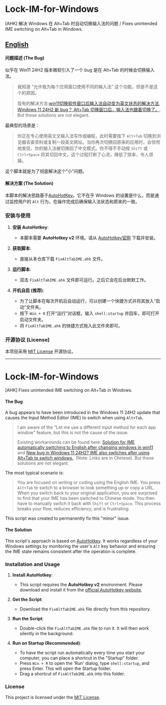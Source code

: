 # Lock-IM-for-Windows
[AHK] 解决 Windows 在 Alt+Tab 时自动切换输入法的问题 / Fixes unintended IME switching on Alt+Tab in Windows.

## [English](https://github.com/Alanxtl/Lock-IM-for-Windows/edit/main/README.md#lock-im-for-windows-1)

#### **问题描述 (The Bug)**

似乎在 Win11 24H2 版本微软引入了一个 bug 是在 Alt+Tab 的时候会切换输入法。

> 我知道 “允许我为每个应用窗口使用不同的输入法” 这个功能，但是不是这个的原因。
> 
> 现有的解决方法:[win11切换软件窗口后输入法自动变为英文状态的解决方法](https://www.cnblogs.com/liuyangjava/p/18708000), [Windows 11 24H2 新 bug？ Alt+Tab 切换窗口后，输入法也跟着切换了。](https://www.v2ex.com/t/1120452). But these solutions are not elegant.

最典型的场景是：
> 你正在专心使用英文文输入法写作或编程，此时需要按下 `Alt+Tab` 切换到浏览器去查资料或复制一段英文网址。当你再次切换回原来的应用时，会惊愕地发现，你的输入法被切换回了中文模式。你不得不手动按 `Shift` 或 `Ctrl+Space` 将其切回中文，这个过程打断了心流，降低了效率，令人烦躁。

这个脚本就是为了彻底解决这个“小”问题。

#### **解决方案 (The Solution)**

本脚本的解决思路基于[AutoHotKey](https://www.autohotkey.com/)。它不在乎 Windows 的设置是什么，而是通过监控用户的 `Alt` 行为，在操作完成后确保输入法状态和原来的一致。

### 安装与使用

1.  **安装 AutoHotkey**:
    * 本脚本需要 **AutoHotkey v2** 环境。请从 [AutoHotkey官网](https://www.autohotkey.com/download/) 下载并安装。

2.  **获取脚本**:
    * 直接从本仓库下载 `FixAltTabIME.ahk` 文件。

3.  **运行脚本**:
    * 双击 `FixAltTabIME.ahk` 文件即可运行。之后它会在后台默默工作。

4.  **开机自启 (推荐)**:
    * 为了让脚本在每次开机后自动运行，可以创建一个快捷方式并将其放入“启动”文件夹。
    * 按下 `Win + R` 打开“运行”对话框，输入 `shell:startup` 并回车，即可打开启动文件夹。
    * 将 `FixAltTabIME.ahk` 的快捷方式拖入此文件夹即可。

### 开源协议 (License)

本项目采用 [MIT License](LICENSE) 开源协议。

-----

# Lock-IM-for-Windows

[AHK] Fixes unintended IME switching on Alt+Tab in Windows.

#### **The Bug**

A bug appears to have been introduced in the Windows 11 24H2 update that causes the Input Method Editor (IME) to switch when using `Alt+Tab`.

> I am aware of the "Let me use a different input method for each app window" feature, but this is not the cause of the issue.
>
> Existing workarounds can be found here: [Solution for IME automatically switching to English after changing windows in win11](https://www.cnblogs.com/liuyangjava/p/18708000) and [New bug in Windows 11 24H2? IME also switches after using Alt+Tab to switch windows.](https://www.v2ex.com/t/1120452). (Note: Links are in Chinese). But these solutions are not elegant.

The most typical scenario is:

> You are focused on writing or coding using the English IME. You press `Alt+Tab` to switch to a browser to look something up or copy a URL. When you switch back to your original application, you are surprised to find that your IME has been switched to Chinese mode. You then have to manually switch it back with `Shift` or `Ctrl+Space`. This process breaks your flow, reduces efficiency, and is frustrating.

This script was created to permanently fix this "minor" issue.

#### **The Solution**

This script's approach is based on [AutoHotkey](https://www.autohotkey.com/). It works regardless of your Windows settings by monitoring the user's `Alt` key behavior and ensuring the IME state remains consistent after the operation is complete.

### Installation and Usage

1.  **Install AutoHotkey**:

      * This script requires the **AutoHotkey v2** environment. Please download and install it from the [official AutoHotkey website](https://www.autohotkey.com/download/).

2.  **Get the Script**:

      * Download the `FixAltTabIME.ahk` file directly from this repository.

3.  **Run the Script**:

      * Double-click the `FixAltTabIME.ahk` file to run it. It will then work silently in the background.

4.  **Run on Startup (Recommended)**:

      * To have the script run automatically every time you start your computer, you can place a shortcut in the "Startup" folder.
      * Press `Win + R` to open the 'Run' dialog, type `shell:startup`, and press Enter. This will open the Startup folder.
      * Drag a shortcut of `FixAltTabIME.ahk` into this folder.

### License

This project is licensed under the [MIT License](https://www.google.com/search?q=LICENSE).
